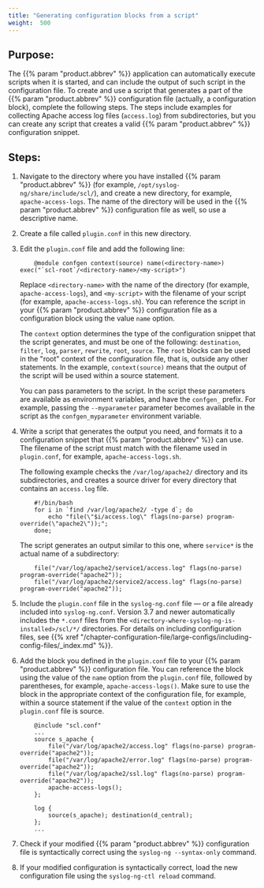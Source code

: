 ```yaml
---
title: "Generating configuration blocks from a script"
weight:  500
---
```

<!-- DISCLAIMER: This file is based on the syslog-ng Open Source Edition documentation https://github.com/balabit/syslog-ng-ose-guides/commit/2f4a52ee61d1ea9ad27cb4f3168b95408fddfdf2 and is used under the terms of The syslog-ng Open Source Edition Documentation License. The file has been modified by Axoflow. -->


## Purpose:

The {{% param "product.abbrev" %}} application can automatically execute scripts when it is started, and can include the output of such script in the configuration file. To create and use a script that generates a part of the {{% param "product.abbrev" %}} configuration file (actually, a configuration block), complete the following steps. The steps include examples for collecting Apache access log files (`access.log`) from subdirectories, but you can create any script that creates a valid {{% param "product.abbrev" %}} configuration snippet.



## Steps:

1.  Navigate to the directory where you have installed {{% param "product.abbrev" %}} (for example, `/opt/syslog-ng/share/include/scl/`), and create a new directory, for example, `apache-access-logs`. The name of the directory will be used in the {{% param "product.abbrev" %}} configuration file as well, so use a descriptive name.

2.  Create a file called `plugin.conf` in this new directory.

3.  Edit the `plugin.conf` file and add the following line:
    
    ```shell
        @module confgen context(source) name(<directory-name>) exec("`scl-root`/<directory-name>/<my-script>")
    
    ```
    
    Replace `<directory-name>` with the name of the directory (for example, `apache-access-logs`), and `<my-script>` with the filename of your script (for example, `apache-access-logs.sh`). You can reference the script in your {{% param "product.abbrev" %}} configuration file as a configuration block using the value `name` option.
    
    The `context` option determines the type of the configuration snippet that the script generates, and must be one of the following: `destination`, `filter`, `log`, `parser`, `rewrite`, `root`, `source`. The `root` blocks can be used in the "root" context of the configuration file, that is, outside any other statements. In the example, `context(source)` means that the output of the script will be used within a source statement.
    
    You can pass parameters to the script. In the script these parameters are available as environment variables, and have the `confgen_` prefix. For example, passing the `--myparameter` parameter becomes available in the script as the `confgen_myparameter` environment variable.

4.  Write a script that generates the output you need, and formats it to a configuration snippet that {{% param "product.abbrev" %}} can use. The filename of the script must match with the filename used in `plugin.conf`, for example, `apache-access-logs.sh`.
    
    The following example checks the `/var/log/apache2/` directory and its subdirectories, and creates a source driver for every directory that contains an `access.log` file.
    
    ```shell
        #!/bin/bash
        for i in `find /var/log/apache2/ -type d`; do
            echo "file(\"$i/access.log\" flags(no-parse) program-override(\"apache2\"));";
        done;
    ```
    
    The script generates an output similar to this one, where `service*` is the actual name of a subdirectory:
    
    ```shell
        file("/var/log/apache2/service1/access.log" flags(no-parse) program-override("apache2"));
        file("/var/log/apache2/service2/access.log" flags(no-parse) program-override("apache2"));
    ```

5.  Include the `plugin.conf` file in the `syslog-ng.conf` file — or a file already included into `syslog-ng.conf`. Version 3.7 and newer automatically includes the `*.conf` files from the `<directory-where-syslog-ng-is-installed>/scl/*/` directories. For details on including configuration files, see {{% xref "/chapter-configuration-file/large-configs/including-config-files/_index.md" %}}.

6.  Add the block you defined in the `plugin.conf` file to your {{% param "product.abbrev" %}} configuration file. You can reference the block using the value of the `name` option from the `plugin.conf` file, followed by parentheses, for example, `apache-access-logs()`. Make sure to use the block in the appropriate context of the configuration file, for example, within a source statement if the value of the `context` option in the `plugin.conf` file is source.
    
    ```shell
        @include "scl.conf"
        ...
        source s_apache {
            file("/var/log/apache2/access.log" flags(no-parse) program-override("apache2"));
            file("/var/log/apache2/error.log" flags(no-parse) program-override("apache2"));
            file("/var/log/apache2/ssl.log" flags(no-parse) program-override("apache2"));
            apache-access-logs();
        };
        
        log {
            source(s_apache); destination(d_central);
        };
        ...
    
    ```

7.  Check if your modified {{% param "product.abbrev" %}} configuration file is syntactically correct using the `syslog-ng --syntax-only` command.

8.  If your modified configuration is syntactically correct, load the new configuration file using the `syslog-ng-ctl reload` command.

